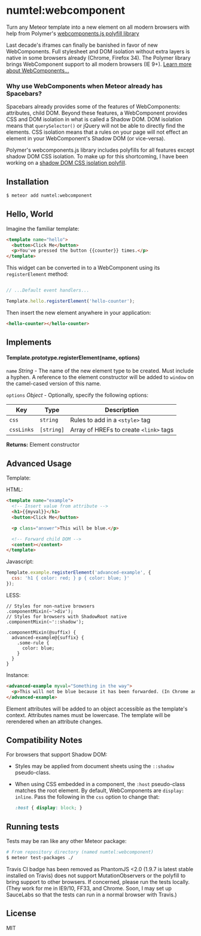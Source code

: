 # numtel:webcomponent

Turn any Meteor template into a new element on all modern browsers with help from Polymer's [webcomponents.js polyfill library](https://github.com/Polymer/webcomponentsjs)

Last decade's iframes can finally be banished in favor of new WebComponents. Full stylesheet and DOM isolation without extra layers is native in some browsers already (Chrome, Firefox 34). The Polymer library brings WebComponent support to all modern browsers (IE 9+). [Learn more about WebComponents...](http://webcomponents.org/)

### Why use WebComponents when Meteor already has Spacebars?

Spacebars already provides some of the features of WebComponents: attributes, child DOM.
Beyond these features, a WebComponent provides CSS and DOM isolation in what is called a Shadow DOM.
DOM isolation means that `querySelector()` or jQuery will not be able to directly find the elements.
CSS isolation means that a rules on your page will not effect an element in your WebComponent's Shadow DOM (or vice-versa).

Polymer's webcomponents.js library includes polyfills for all features except shadow DOM CSS isolation. To make up for this shortcoming, I have been working on a [shadow DOM CSS isolation polyfill](https://github.com/numtel/shadowstyles).

## Installation

```bash
$ meteor add numtel:webcomponent
```

## Hello, World

Imagine the familiar template:

```html
<template name="hello">
  <button>Click Me</button>
  <p>You've pressed the button {{counter}} times.</p>
</template>
```

This widget can be converted in to a WebComponent using its `registerElement` method:

```javascript

// ...Default event handlers...

Template.hello.registerElement('hello-counter');
```

Then insert the new element anywhere in your application:

```html
<hello-counter></hello-counter>
```

## Implements

#### Template.prototype.registerElement(name, options)

`name` *String* - The name of the new element type to be created. Must include a hyphen. A reference to the element constructor will be added to `window` on the camel-cased version of this name.

`options` *Object* - Optionally, specify the following options:

Key      | Type     | Description
---------|----------|--------------------------
`css`       |`string`   | Rules to add in a `<style>` tag
`cssLinks`  |`[string]` | Array of HREFs to create `<link>` tags

**Returns:** Element constructor

## Advanced Usage

Template:

HTML:
```html
<template name="example">
  <!-- Insert value from attribute -->
  <h1>{{myval}}</h1>
  <button>Click Me</button>

  <p class="answer">This will be blue.</p>

  <!-- Forward child DOM -->
  <content></content>
</template>
```

Javascript:
```javascript
Template.example.registerElement('advanced-example', {
  css: 'h1 { color: red; } p { color: blue; }'
});
```

LESS:
```less
// Styles for non-native browsers
.componentMixin(~'>div');
// Styles for browsers with ShadowRoot native
.componentMixin(~'::shadow');

.componentMixin(@suffix) {
  advanced-example@{suffix} {
    .some-rule {
      color: blue;
    }
  }
}
```

Instance:

```html
<advanced-example myval="Something in the way">
  <p>This will not be blue because it has been forwarded. (In Chrome anyways)</p>
</advanced-example>
```

Element attributes will be added to an object accessible as the template's context.
Attributes names must be lowercase. The template will be rerendered when an attribute changes.

## Compatibility Notes

For browsers that support Shadow DOM:

* Styles may be applied from document sheets using the `::shadow` pseudo-class.
* When using CSS embedded in a component, the `:host` pseudo-class matches the root element. By default, WebComponents are `display: inline`. Pass the following in the `css` option to change that:

    ```css
    :host { display: block; }
    ```

## Running tests

Tests may be ran like any other Meteor package:

```bash
# From repository directory (named numtel:webcomponent)
$ meteor test-packages ./
```

Travis CI badge has been removed as PhantomJS <2.0 (1.9.7 is latest stable installed on Travis) does not support MutationObservers or the polyfill to bring support to other browsers. If concerned, please run the tests locally. (They work for me in IE9/10, FF33, and Chrome. Soon, I may set up SauceLabs so that the tests can run in a normal browser with Travis.)

## License

MIT
